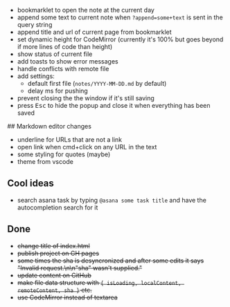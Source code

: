 * bookmarklet to open the note at the current day
* append some text to current note when `?append=some+text` is sent in the query string
* append title and url of current page from bookmarklet
* set dynamic height for CodeMirror (currently it's 100% but goes beyond if more lines of code than height)
* show status of current file
* add toasts to show error messages
* handle conflicts with remote file
* add settings:
  * default first file (`notes/YYYY-MM-DD.md` by default)
  * delay ms for pushing
* prevent closing the the window if it's still saving
* press <kbd>Esc</kbd> to hide the popup and close it when everything has been saved

## Markdown editor changes
* underline for URLs that are not a link
* open link when cmd+click on any URL in the text
* some styling for quotes (maybe)
* theme from vscode

## Cool ideas

* search asana task by typing `@asana some task title` and have the autocompletion search for it

## Done
* ~~change title of index.html~~
* ~~publish project on GH pages~~
* ~~some times the sha is desyncronized and after some edits it says "Invalid request.\n\n\"sha\" wasn't supplied."~~
* ~~update content on GitHub~~
* ~~make file data structure with `{ isLoading, localContent, remoteContent, sha }` etc.~~
* ~~use CodeMirror instead of textarea~~